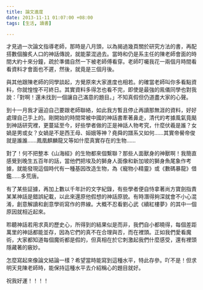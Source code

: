 ```yaml
---
title: 論文進度
date: 2013-11-11 01:07:00 +08:00
tags: [生活, 讀書]

---
```


  
  
才見過一次論文指導老師，那時是八月頭，以為揭過幾頁關於研究方法的書，再配搭數個膾炙人口的神話傳說，就能蒙混過去。當時和仍是系主任的陳老師會面的時間大約十來分鐘，疏於準備自然一下被老師傅看穿。老師叮囑我花一兩個月時間看看資料才會面也不遲，然後，就竟是三個月後。  
  
與其他跟陳老師的同學談起，方覺原來大家進度也相若。的確當老師叫你多看點資料，你就惶惶不可終日。其實資料多得怎也看不完，即使是最強的鳯儀同學也對我說：「對啊！還未找到一個讓自己滿意的題目。」不知真假但仍道盡大家的心聲。  
  
到十一月我才逼迫自己要跟老師聯絡，如此我方暫且停止再讀那無涯的資料，好好處理自己手上的。剛開始的時間常被中國的神話書牽著鼻走，清代的考據風氣竟颳到神話研究裡，更蔓延至今，好些學者做的正是神話人物考究，什麼伏羲是誰？女媧是男或女？女媧是不是西王母、姮娥等神？堯舜的譜系又如何……其實帝嚳帝俊就是誰誰……鳳凰麒麟龍又等如什麼真實存在的生物……  
  
對了！何不把整本《山海經》的生物都來個繫聯？那些人面獸身的神獸啊！我簡直感覺到晚生五百年的話，當他們把埃及的獅身人面像和新加坡的獅身魚尾象作考據，就能發現這個時代有一種基因改造生物，為《寵物小精靈》或《數碼暴龍》借鑑……多荒唐。   
  
有了某些証據，再加上數以千年計的文字紀錄，有些學者便自恃拿著尚方寶劍指責某某神話是錯誤紀載，以此來還原他假想的神話原貌。有時潛得夠深就會不小心混淆，創意解讀和創意學術寫作的界線。大概不忍看劉心武《續紅樓夢》的其中一個原因就相近起來。  
  
聆聽神話若用求真的歷史心，所得到的結果似是而非，我們自小都曉得，每個差距萬里的神話都能並存，因為它們的真不在合理與否，而在裡頭。正如我們愛看魔術，大家都知道每個魔術都是假的，但真相在於它刺激起我們什麼感受，還有裡頭隱藏著的竅妙。  
  
怎麼寫起來像論文結論一樣？希望當時能寫到這種水平，特此存參。吖不是！但求明天見陳老師時，能保持這種水平去介紹稱心的題目就好。  
  
祝我好運！！！！  
  
  
